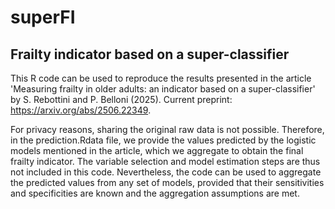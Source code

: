 # superFI

## Frailty indicator based on a super-classifier

This R code can be used to reproduce the results presented in the article 'Measuring frailty in older adults: an indicator based on a super-classifier' by S. Rebottini and P. Belloni (2025). Current preprint: https://arxiv.org/abs/2506.22349.

For privacy reasons, sharing the original raw data is not possible. Therefore, in the prediction.Rdata file, we provide the values predicted by the logistic models mentioned in the article, which we aggregate to obtain the final frailty indicator. The variable selection and model estimation steps are thus not included in this code. Nevertheless, the code can be used to aggregate the predicted values from any set of models, provided that their sensitivities and specificities are known and the aggregation assumptions are met.
